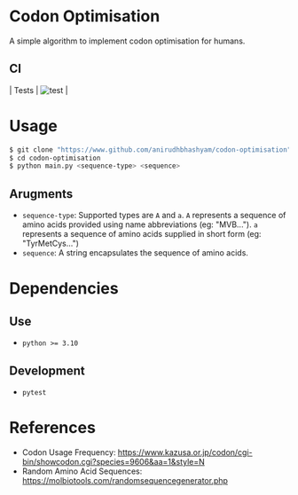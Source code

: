 # Codon Optimisation

A simple algorithm to implement codon optimisation for humans.

## CI

| Tests | ![test](https://www.github.com/anirudhbhashyam/codon-optimisation/actions/workflows/test.yml/badge.svg) |


# Usage
```sh
$ git clone "https://www.github.com/anirudhbhashyam/codon-optimisation"
$ cd codon-optimisation
$ python main.py <sequence-type> <sequence>
```

## Arugments

- `sequence-type`: Supported types are `A` and `a`. `A` represents a sequence of amino acids provided using name abbreviations (eg: "MVB..."). `a` represents a sequence of amino acids supplied in short form (eg: "TyrMetCys...")
- `sequence`: A string encapsulates the sequence of amino acids.

# Dependencies

## Use
- `python >= 3.10`

## Development
- `pytest`

# References

- Codon Usage Frequency: https://www.kazusa.or.jp/codon/cgi-bin/showcodon.cgi?species=9606&aa=1&style=N
- Random Amino Acid Sequences: https://molbiotools.com/randomsequencegenerator.php


